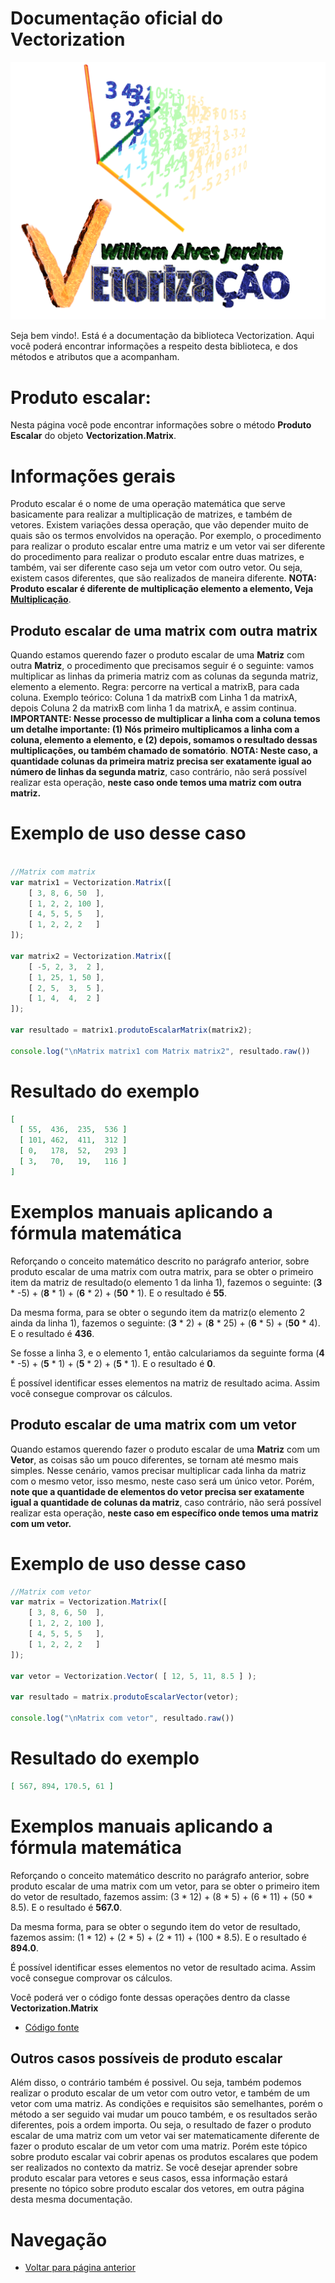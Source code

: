 # Documentação oficial do Vectorization
![Logo do projeto](https://github.com/WilliamJardim/Vectorization/blob/main/imagens/logo512x512.png)

Seja bem vindo!. Está é a documentação da biblioteca Vectorization.
Aqui você poderá encontrar informações a respeito desta biblioteca, e dos métodos e atributos que a acompanham.

# Produto escalar:
Nesta página você pode encontrar informações sobre o método **Produto Escalar** do objeto **Vectorization.Matrix**.

# Informações gerais
Produto escalar é o nome de uma operação matemática que serve basicamente para realizar a multiplicação de matrizes, e também de vetores. Existem variações dessa operação, que vão depender muito de quais são os termos envolvidos na operação. Por exemplo, o procedimento para realizar o produto escalar entre uma matriz e um vetor vai ser diferente do procedimento para realizar o produto escalar entre duas matrizes, e também, vai ser diferente caso seja um vetor com outro vetor. Ou seja, existem casos diferentes, que são realizados de maneira diferente. **NOTA: Produto escalar é diferente de multiplicação elemento a elemento, Veja [Multiplicação](../Multiplicacao/page.md)**.

## Produto escalar de uma matrix com outra matrix
Quando estamos querendo fazer o produto escalar de uma **Matriz** com outra **Matriz**, o procedimento que precisamos seguir é o seguinte: vamos multiplicar as linhas da primeria matriz com as colunas da segunda matriz, elemento a elemento. Regra: percorre na vertical a matrixB, para cada coluna. Exemplo teórico: Coluna 1 da matrixB com Linha 1 da matrixA, depois Coluna 2 da matrixB com linha 1 da matrixA, e assim continua. **IMPORTANTE: Nesse processo de multiplicar a linha com a coluna temos um detalhe importante: (1) Nós primeiro multiplicamos a linha com a coluna, elemento a elemento, e (2) depois, somamos o resultado dessas multiplicações, ou também chamado de somatório**. **NOTA: Neste caso, a quantidade colunas da primeira matriz precisa ser exatamente igual ao número de linhas da segunda matriz**, caso contrário, não será possível realizar esta operação, **neste caso onde temos uma matriz com outra matriz.**

# Exemplo de uso desse caso
```javascript

//Matrix com matrix
var matrix1 = Vectorization.Matrix([
    [ 3, 8, 6, 50  ],
    [ 1, 2, 2, 100 ],
    [ 4, 5, 5, 5   ],
    [ 1, 2, 2, 2   ]
]);

var matrix2 = Vectorization.Matrix([
    [ -5, 2, 3,  2 ],
    [ 1, 25, 1, 50 ],
    [ 2, 5,  3,  5 ],
    [ 1, 4,  4,  2 ]
]);

var resultado = matrix1.produtoEscalarMatrix(matrix2);

console.log("\nMatrix matrix1 com Matrix matrix2", resultado.raw())
```

# Resultado do exemplo
```json
[ 
  [ 55,  436,  235,  536 ]
  [ 101, 462,  411,  312 ]
  [ 0,   178,  52,   293 ]
  [ 3,   70,   19,   116 ] 
]
```

# Exemplos manuais aplicando a fórmula matemática
Reforçando o conceito matemático descrito no parágrafo anterior, sobre produto escalar de uma matrix com outra matrix, para se obter o primeiro item da matriz de resultado(o elemento 1 da linha 1), fazemos o seguinte: (**3** * -5) + (**8** * 1) + (**6** * 2) + (**50** * 1). E o resultado é **55**.

Da mesma forma, para se obter o segundo item da matriz(o elemento 2 ainda da linha 1), fazemos o seguinte: (**3** * 2) + (**8** * 25) + (**6** * 5) + (**50** * 4). E o resultado é **436**.

Se fosse a linha 3, e o elemento 1, então calculariamos da seguinte forma (**4** * -5) + (**5** * 1) + (**5** * 2) + (**5** * 1). E o resultado é **0**.

É possível identificar esses elementos na matriz de resultado acima. Assim você consegue comprovar os cálculos.


## Produto escalar de uma matrix com um vetor
Quando estamos querendo fazer o produto escalar de uma **Matriz** com um **Vetor**, as coisas são um pouco diferentes, se tornam até mesmo mais simples. Nesse cenário, vamos precisar multiplicar cada linha da matriz com o mesmo vetor, isso mesmo, neste caso será um único vetor. Porém, **note que a quantidade de elementos do vetor precisa ser exatamente igual a quantidade de colunas da matriz**, caso contrário, não será possível realizar esta operação, **neste caso em específico onde temos uma matriz com um vetor.**

# Exemplo de uso desse caso
```javascript
//Matrix com vetor
var matrix = Vectorization.Matrix([
    [ 3, 8, 6, 50  ],
    [ 1, 2, 2, 100 ],
    [ 4, 5, 5, 5   ],
    [ 1, 2, 2, 2   ]
]);

var vetor = Vectorization.Vector( [ 12, 5, 11, 8.5 ] );

var resultado = matrix.produtoEscalarVector(vetor);

console.log("\nMatrix com vetor", resultado.raw())
```

# Resultado do exemplo
```json
[ 567, 894, 170.5, 61 ]
```

# Exemplos manuais aplicando a fórmula matemática
Reforçando o conceito matemático descrito no parágrafo anterior, sobre produto escalar de uma matrix com um vetor, para se obter o primeiro item do vetor de resultado, fazemos assim: (3 * 12) + (8 * 5) + (6 * 11) + (50 * 8.5). E o resultado é **567.0**.

Da mesma forma, para se obter o segundo item do vetor de resultado, fazemos assim: (1 * 12) + (2 * 5) + (2 * 11) + (100 * 8.5). E o resultado é **894.0**.

É possível identificar esses elementos no vetor de resultado acima. Assim você consegue comprovar os cálculos.


Você poderá ver o código fonte dessas operações dentro da classe **Vectorization.Matrix**
* [Código fonte](https://github.com/WilliamJardim/Vectorization/blob/main/src/Matrix.js)

## Outros casos possíveis de produto escalar 
Além disso, o contrário também é possivel. Ou seja, também podemos realizar o produto escalar de um vetor com outro vetor, e também de um vetor com uma matriz. As condições e requisitos são semelhantes, porém o método a ser seguido vai mudar um pouco também, e os resultados serão diferentes, pois a ordem importa. Ou seja, o resultado de fazer o produto escalar de uma matriz com um vetor vai ser matematicamente diferente de fazer o produto escalar de um vetor com uma matriz. Porém este tópico sobre produto escalar vai cobrir apenas os produtos escalares que podem ser realizados no contexto da matriz. Se você desejar aprender sobre produto escalar para vetores e seus casos, essa informação estará presente no tópico sobre produto escalar dos vetores, em outra página desta mesma documentação.

# Navegação
* [Voltar para página anterior](../page.md)
